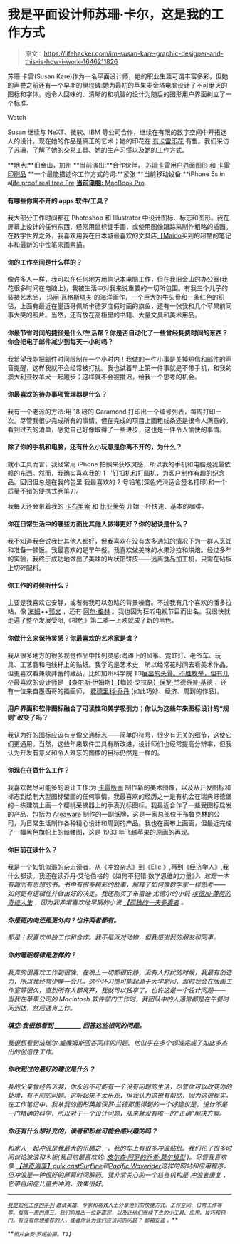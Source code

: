 # 我是平面设计师苏珊·卡尔，这是我的工作方式

> 原文：<https://lifehacker.com/im-susan-kare-graphic-designer-and-this-is-how-i-work-1646211826>

苏珊·卡雷(Susan Kare)作为一名平面设计师，她的职业生涯可谓丰富多彩，但她的声誉之前还有一个早期的里程碑:她为最初的苹果麦金塔电脑设计了不可磨灭的图标和字体。她令人回味的、清晰的和机智的设计为随后的图形用户界面树立了一个标准。

Watch

Susan 继续与 NeXT、微软、IBM 等公司合作，继续在有限的数字空间中开拓迷人的设计。现在她的作品是真正的艺术；她的印花在 [有卡雷印花](http://www.kareprints.com/) 有售。我们采访了苏珊，了解了她的交易工具、她的生产习惯以及她的工作方式。

**地点:**旧金山，加州
**当前演出:**合作伙伴， [苏珊卡雷用户界面图形](http://www.kare.com/) 和 [卡雷印刷品](http://www.kareprints.com/)
**一个最能描述你工作方式的词:**紧张
**当前移动设备:**iPhone 5s in a[life proof real tree Fre](http://www.lifeproof.com/shop/us_en/iphone-5s/realtree-iphone-5s-fre-case/) [**当前电脑:** MacBook Pro](http://www.lifeproof.com/shop/us_en/iphone-5s/realtree-iphone-5s-fre-case/)

#### 有哪些你离不开的 apps 软件/工具？

我大部分工作时间都在 Photoshop 和 Illustrator 中设计图标、标志和图形。我在屏幕上设计的任何东西，经常用鼠标徒手画，或使用图像跟踪来制作粗略的插图。在数字世界之外，我喜欢用我在日本城最喜欢的文具店[【Maido](http://www.mymaido.com)买到的超酷的笔记本和最新的中性笔来画素描。

#### 你的工作空间是什么样的？

像许多人一样，我可以在任何地方用笔记本电脑工作，但在我旧金山的办公室(我花很多时间在电脑上)，我被生活中对我来说重要的一切所包围。有我三个儿子的装裱艺术品， [玛丽·瓦格斯塔夫](http://www.marywagstaff.com) 的海洋画作，一个巨大的牛头骨和一条红色的织毯，上面有最近在墨西哥佩斯卡德罗度假时画的旗鱼，还有一张我和几个苹果前同事大笑的照片。当然，还有放在高柜里的书籍、大量文具和美术用品。

#### 你最节省时间的捷径是什么/生活帮？你是否自动化了一些曾经耗费时间的东西？你会把电子邮件减少到每天一小时吗？

我希望我能把邮件时间限制在一个小时内！我做的一件小事是关掉短信和邮件的声音提醒，这样我就不会经常被打扰。我也试着早上第一件事就是不带手机，和我的澳大利亚牧羊犬一起跑步；这样就不会被推迟，给我一个思考的机会。

#### 你最喜欢的待办事项管理器是什么？

我有一个老派的方法:用 18 磅的 Garamond 打印出一个编号列表，每周打印一次。尽管我很少完成所有的事情，但在完成的项目上画粗线条还是很令人满意的。看到过去的清单，感觉自己好像取得了一些进步，这也是一件令人愉快的事情。

#### 除了你的手机和电脑，还有什么小玩意是你离不开的，为什么？

就小工具而言，我经常用 iPhone 拍照来获取灵感，所以我的手机和电脑是我最依赖的东西。然而，我确实喜欢我的 1 ' '钉扣机和打圆机，为客户制作有趣的纪念品。回归但总是在我的包里:我最喜欢的 2 号铅笔(深色光滑适合签名打印)和一个质量不错的便携式卷笔刀。

我每天还会带着我的 [卡布里索](http://www.amazon.com/Capresso-202-04-frothPRO/dp/B003LXY2HA?asc_campaign=InlineText&asc_refurl=https://lifehacker.com/im-susan-kare-graphic-designer-and-this-is-how-i-work-1646211826&asc_source=&tag=kinjalifehackerlink-20) 和 [比亚莱蒂](http://www.amazon.com/Bialetti-Express-3-Cup-Stovetop-Espresso/dp/B0000CF3Q6?asc_campaign=InlineText&asc_refurl=https://lifehacker.com/im-susan-kare-graphic-designer-and-this-is-how-i-work-1646211826&asc_source=&tag=kinjalifehackerlink-20) 开始一杯快速、基本的咖啡。

#### 你在日常生活中的哪些方面比其他人做得更好？你的秘诀是什么？

我不知道我会说我比其他人都好，但我喜欢在没有太多通知的情况下为一群人烹饪和准备一顿饭。我最喜欢的是早午餐。我喜欢做美味的水果沙拉和烘焙。经过多年的实验，我终于成功地做出了美味的片状馅饼皮——远离食品加工机，只需在砧板上切碎配料。

#### 你工作的时候听什么？

主要是我喜欢它安静，或者有我可以忽略的背景噪音。不过我有几个喜欢的潘多拉站，像 [海姆](http://haimtheband.com/)++[郭文](http://chromeo.net/) ，还有 [阿尔·格林](https://www.youtube.com/watch?v=COiIC3A0ROM) 。我也因为狂听电视节目而出名。我很快就走遍了整个发展受阻,《橙色》第二季一上映就成了新的黑色。

#### 你做什么来保持灵感？你最喜欢的艺术家是谁？

我从很多地方的很多视觉作品中找到灵感:海滩上的风筝、霓虹灯、老爷车、玩具、工艺品和电线杆上的贴纸。我学的是艺术史，所以经常花时间去看美术作品，但更喜欢看兼收并蓄的藏品，比如加州科学院 T3[展出的头骨。不胜枚举，但有几个最喜欢的设计师是](mailto:www.calacademy.org/academy/exhibits/skulls/) [【查尔斯·伊姆斯】](http://en.wikipedia.org/wiki/Charles_and_Ray_Eames)[【梅顿·戈拉瑟】](http://www.miltonglaser.com/)[保罗·兰德](http://www.paul-rand.com/)[奇普·基德](http://chipkidd.com/journal/) ，还有一位来自墨西哥的插画师， [费德里科·乔丹](http://www.fjordan.com/) (如此巧妙、经济、周到的作品)。

#### 用户界面和软件图标融合了可读性和美学吸引力；你认为这些年来图标设计的“规则”改变了吗？

我认为好的图标应该有点像交通标志——简单的符号，很少有无关的细节，这使它们更通用。当然，这些年来软件工具有所改进，设计师们也经常提高分辨率，但我认为开发有意义和令人难忘的图像的目标仍然是一样的。

#### 你现在在做什么工作？

我喜欢做尽可能多的设计工作:为 [卡雷版画](http://www.kareprints.com/) 制作新的美术图像，以及从开发图标和标志到绘制大型图标壁画的任何事情。我最喜欢的经历之一是有机会在瑞典哥德堡的一栋建筑上画一个樱桃采摘器上的手表光标图标。我最近合作了一些受图标启发的产品，包括为 [Areaware](http://areaware.com) 制作的一副纸牌，这是一家总部位于布鲁克林的公司，为日常生活制作各种精心设计和周到的产品。我也在画布上画画，但最近完成了一幅黑色旗帜上的骷髅图，这是 1983 年飞越苹果的原画的再现。

#### 你目前在读什么？

我是一个如饥似渴的杂志读者，从《冲浪杂志》到《Elle 》,再到《经济学人》,我什么都读。我还在读乔丹·艾伦伯格的《如何不犯错:数学思维的力量》[](http://www.amazon.com/How-Not-Be-Wrong-Mathematical/dp/1594205221?asc_campaign=InlineText&asc_refurl=https://lifehacker.com/im-susan-kare-graphic-designer-and-this-is-how-i-work-1646211826&asc_source=&tag=kinjalifehackerlink-20)*》，这是一本有趣而有思想的书，书中有很多精彩的故事，解释了如何像数学家一样思考——如何更有逻辑性并做出好的决定。我还刚买了布雷迪·尤德尔的小说 [*埃德加·薄荷的奇迹人生*](http://www.amazon.com/The-Miracle-Life-Edgar-Mint/dp/0375719180?asc_campaign=InlineText&asc_refurl=https://lifehacker.com/im-susan-kare-graphic-designer-and-this-is-how-i-work-1646211826&asc_source=&tag=kinjalifehackerlink-20) ，因为我非常喜欢他早期的小说 [*【孤独的一夫多妻者*](http://www.amazon.com/The-Lonely-Polygamist-A-Novel/dp/0393339718?asc_campaign=InlineText&asc_refurl=https://lifehacker.com/im-susan-kare-graphic-designer-and-this-is-how-i-work-1646211826&asc_source=&tag=kinjalifehackerlink-20) 。*

#### *你是更内向还是更外向？也许两者都有。*

*都是！我喜欢单独工作和合作。我不是派对动物，但我感谢我的朋友和同事。*

#### *你的睡眠规律是怎样的？*

*我真的很喜欢工作到很晚，在晚上一切都很安静，没有人打扰的时候，我最有创造力，所以我经常少睡一会儿。这个坏习惯可能起源于大学期间，那时我会在版画工作室等很久，直到所有人都离开，我就可以独享了。也许这是一个设计问题——当我在苹果公司的 Macintosh 软件部门工作时，我团队中的人通常都是在午餐时间到达，然后通宵工作。*

#### *填空:我很想看到 _________ 回答这些相同的问题。*

*我很想看到法瑞尔·威廉姆斯回答同样的问题。他似乎在多个领域完成了如此多杰出的创造性工作。*

#### *你收到过的最好的建议是什么？*

*我的父亲曾经告诉我，你永远不可能有一个没有问题的生活，尽管你可以改变你的处境，有不同的问题。这听起来不太乐观，但我认为这很有帮助，因为这很现实。在工作笔记中，我从我的图形英雄保罗·兰德那里得到的一个好建议是，设计不是一门精确的科学，所以对于一个设计问题，从来就没有唯一的“正确”解决方案。*

#### *你还有什么想补充的，读者和粉丝可能会感兴趣的吗？*

*和家人一起冲浪是我最大的乐趣之一，我的车上有很多冲浪贴纸。我们花了很多时间谈论波浪和木板(我目前最喜欢的: [皮尔森·阿罗的乔希·莫尔模型](http://www.arrowsurfshop.com/#!product/zoom1jmk/287121911/josh-mohr-model) )。尽管我喜欢像 [【神奇海藻】](http://magicseaweed.com/)[quik cast](http://www.stormsurf.com/page2/forecast/shortcast/quikcast.html)[Surfline](http://www.surfline.com/home/index.cfm)和[Pacific Waverider](http://pacificwaverider.com/)这样的网站和应用程序，但冲浪是一种很好的屏幕时间解药。我非常关心的一个慈善机构是 [冲浪者康复](http://www.surfershealing.org/) ，它带自闭症儿童去冲浪，效果很好。*

* * *

*<small></small>*[<small>*我是如何工作的系列*</small>](http://lifehacker.com/how-i-work/) <small>*邀请英雄、专家和高效人士分享他们的快捷方式、工作空间、日常工作等等。每隔一周的周三，我们将推出一位新嘉宾，以及让他们继续下去的小工具、应用、技巧和窍门。有没有你想推荐的人，或者你认为我们应该问的问题？*</small> [<small>*邮箱安迪*</small>](mailto:andy@lifehacker.com) <small>*。*</small>**

**<small>*照片由安·罗妮拍摄。*T3】</small>**